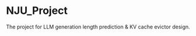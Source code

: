 # NJU_Project
The project for LLM generation length prediction &amp; KV cache evictor design.
<!-- 课程实验1可以命名为：实验1-LLM生成长度预测 -->
<!-- 英文题目为：Experiment 1-LLM Generation Length Prediction -->
<!-- 课程实验2可以命名为：实验2-KV缓存驱逐器设计 -->
<!-- 英文题目为：Experiment 2-KV Cache Evictor Design -->